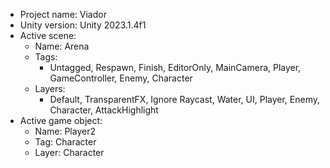 <!-- UNITY CODE ASSIST INSTRUCTIONS START -->
- Project name: Viador
- Unity version: Unity 2023.1.4f1
- Active scene:
  - Name: Arena
  - Tags:
    - Untagged, Respawn, Finish, EditorOnly, MainCamera, Player, GameController, Enemy, Character
  - Layers:
    - Default, TransparentFX, Ignore Raycast, Water, UI, Player, Enemy, Character, AttackHighlight
- Active game object:
  - Name: Player2
  - Tag: Character
  - Layer: Character
<!-- UNITY CODE ASSIST INSTRUCTIONS END -->